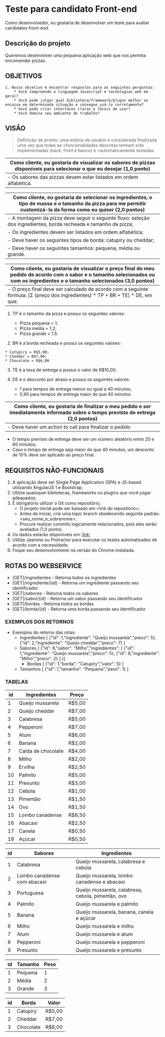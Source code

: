# Teste para candidato Front-end
Como desenvolvedor, eu gostaria de desenvolver um teste para avaliar candidatos front-end.

## Descrição do projeto
Queremos desenvolver uma pequena aplicação web que nos permita encomendar pizzas.
## OBJETIVOS
    1. Nosso objetivo é encontrar respostas para as seguintes perguntas:
        * Você compreende a linguagem Javascript e tecnologias web em geral?
        * Você pode julgar qual biblioteca/framework/plugin melhor se encaixa em determinada situação e consegue usá-lo corretamente?
        * Você pode criar interfaces claras e fáceis de usar?
        * Você domina seu ambiente de trabalho?
## VISÃO
>Definição de pronto: uma estória de usuário é considerada finalizada uma vez que todas as >funcionalidades descritas tenham sido implementadas (back, front e banco) e >automaticamente testadas.

|Como cliente, eu gostaria de visualizar os sabores de pizzas disponíveis para selecionar o que eu desejar (1,0 ponto)|
|-|
|- Os sabores das pizzas devem estar listados em ordem alfabética.|

|Como cliente, eu gostaria de selecionar os ingredientes, o tipo de massa e o tamanho da pizza para me permitir customizá-la da forma como eu quiser (2,0 pontos) |
|-|
|- A montagem da pizza deve seguir o seguinte fluxo: seleção dos ingredientes, borda recheada e tamanho da pizza;|
|- Os ingredientes devem ser listados em ordem alfabética;|
|- Deve haver os seguintes tipos de borda: catupiry ou cheddar;|
|- Deve haver os seguintes tamanhos: pequena, média ou grande.|

| Como cliente, eu gostaria de visualizar o preço final do meu pedido de acordo com o sabor e o tamanho selecionados ou com os ingredientes e o tamanho selecionados (3,0 pontos) |
|-|
|- O preço final deve ser calculado de acordo com a seguinte fórmula: [Σ (preço dos ingredientes) * TP + BR + TE] * DE, em que: 

 1. TP é o tamanho da pizza e possui os seguintes valores:

    * Pizza pequena = 1;
    * Pizza média = 1,2;
    * Pizza grande = 1.5.
 2.  BR é a borda recheada e possui os seguintes valores:

    * Catupiry = R$5,00;
    * Cheddar = R$7,00;
    * Chocolate = R$6,00
 3.  TE é a taxa de entrega e possui o valor de R$10,00;
 4. DE é o desconto por atraso e possui os seguintes valores:

    * 1 para tempos de entrega menor ou igual a 40 minutos;
    * 0,90 para tempos de entrega maior do que 40 minutos.
 	

|Como cliente, eu gostaria de finalizar o meu pedido e ser imediatamente informado sobre o tempo previsto de entrega (2,0 pontos)|
|-|
|- Deve haver um action to call para finalizar o pedido    
* O tempo previsto de entrega deve ser um número aleatório entre 20 e 60 minutos;
* Caso o tempo de entrega seja maior do que 40 minutos, um desconto de 10% deve ser aplicado ao preço final.

    
## REQUISITOS NÃO-FUNCIONAIS
1. A aplicação deve ser Single Page Application (SPA) e JS-based utilizando AngularJS 1 e Bootstrap;
2. Utilize quaisquer bibliotecas, frameworks ou plugins que você julgar adequados;
3. É obrigatório utilizar o Git como repositório;
    * O projeto inicial pode ser baixado em <link do repositório>;
    * Antes de iniciar, crie uma topic branch obedecendo seguinte padrão: <seu_nome_e_sobrenome>;
    * Procure realizar commits logicamente relacionados, pois eles serão avaliados (1,0 ponto).
4. Os dados estarão disponíveis em: [link](ssh://git@bitbucket.tecnomobile.com.br:7999/adc/frontend.git);
5. Utilize Jasmine ou Protractor para executar os testes automatizados de acordo com a necessidade;
6. Foque seu desenvolvimento na versão do Chrome instalada.

## ROTAS DO WEBSERVICE
* [GET]/ingredientes - Retorna todos os ingredientes
* [GET]/ingrediente/{id} - Retorna um ingrediente passando seu identificador
* [GET]/sabores - Retorna todos os sabores
* [GET]/sabor/{id} - Retorna um sabor passando seu identificador
* [GET]/bordas - Retorna todos as bordas
* [GET]/borda/{id} - Retorna uma borda passando seu identificador

### EXEMPLOS DOS RETORNOS
* Exemplos do retorno das rotas:
  * Ingredientes
  [
    {"id": 1,"ingrediente": "Queijo mussarela","preco": 5},
  {"id": 2,"ingrediente": "Queijo cheddar","preco": 7}
]
  * Sabores
  [
    {"id": 6,"sabor": "Milho","ingredientes": [
            {"id": 1,"ingrediente": "Queijo mussarela","preco": 5},
            {"id": 8,"ingrediente": "Milho","preco": 2}
        ]
    }]
    * Bordas
    [
    {"id": 1,"borda": "Catupiry","valor": 5}
    ]
  * Tamanhos
  [
    {"id": 1,"tamanho": "Pequena","peso": 1}
    ]

### TABELAS
| id | Ingredientes | Preço 
| - | ------------ | ----- 
| 1 | Queijo mussarela | R$5,00
| 2 | Queijo cheddar | R$7,00
| 3 | Calabresa | R$5,00
| 4 | Pepperoni | R$7,00
| 5 | Atum  | R$6,00
| 6 | Banana | R$2,00
| 7 | Calda de chocolate | R$4,00
| 8 | Milho | R$2,00
| 9 | Ervilha | R$2,50
| 10 | Palmito | R$5,00
| 11 | Presunto | R$3,00
| 12 | Cebola | R$1,00
| 13 | Pimentão  | R$1,50
| 14 | Ovo | R$1,50
| 15 | Lombo canadense | R$8,50
| 16 | Abacaxi | R$2,50
| 17 | Canela | R$0,50
| 18 | Açúcar | R$0,50

| id | Sabores | Ingredientes 
| - | ------- | ------------ 
| 1 | Calabresa | Queijo mussarela, calabresa e cebola
| 2 | Lombo canadense com abacaxi | Queijo mussarela, lombo canadense e abacaxi
| 3 | Portuguesa  | Queijo mussarela, calabresa, cebola, pimentão, ovo
| 4 | Palmito | Queijo mussarela e palmito
| 5 | Banana  | Queijo mussarela, banana, canela e açúcar
| 6 | Milho | Queijo mussarela e milho
| 7 | Atum  | Queijo mussarela e atum
| 8 | Pepperoni | Queijo mussarela e pepperoni
| 9 | Presunto  | Queijo mussarela e presunto

| id | Tamanho | Peso 
| - | ------- | ---- 
| 1 | Pequena |1
| 2 | Média |2
| 3 | Grande |3

| id | Borda | Valor 
| - | ----- | ----- 
| 1 | Catupiry | R$5,00
| 2 | Cheddar | R$7,00
| 3 | Chocolate | R$6,00